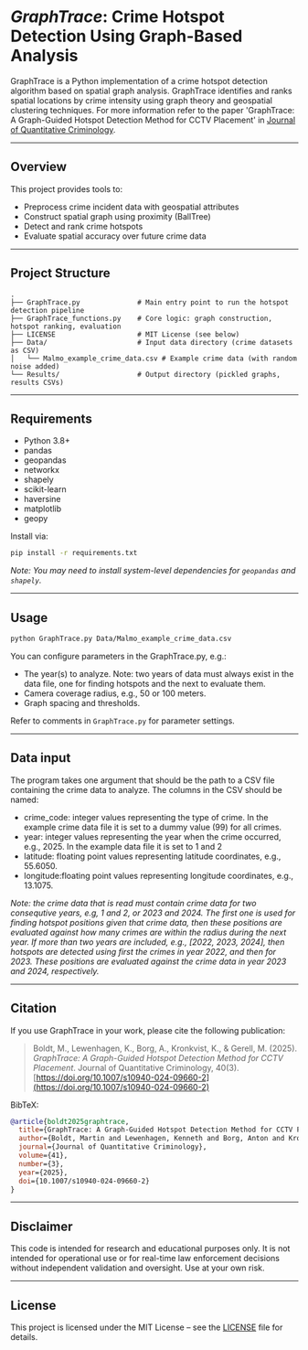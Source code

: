 # *GraphTrace*: Crime Hotspot Detection Using Graph-Based Analysis

GraphTrace is a Python implementation of a crime hotspot detection algorithm based on spatial graph analysis. GraphTrace identifies and ranks spatial locations by crime intensity using graph theory and geospatial clustering techniques. For more information refer to the paper 'GraphTrace: A Graph-Guided Hotspot Detection Method for CCTV Placement' in [Journal of Quantitative Criminology](https://link.springer.com/journal/10940).

---

## Overview

This project provides tools to:
- Preprocess crime incident data with geospatial attributes
- Construct spatial graph using proximity (BallTree)
- Detect and rank crime hotspots
- Evaluate spatial accuracy over future crime data

---

## Project Structure

```
.
├── GraphTrace.py              # Main entry point to run the hotspot detection pipeline
├── GraphTrace_functions.py    # Core logic: graph construction, hotspot ranking, evaluation
├── LICENSE 	               # MIT License (see below)
├── Data/                      # Input data directory (crime datasets as CSV)
│   └── Malmo_example_crime_data.csv # Example crime data (with random noise added)
└── Results/                   # Output directory (pickled graphs, results CSVs)
```

---

## Requirements

- Python 3.8+
- pandas
- geopandas
- networkx
- shapely
- scikit-learn
- haversine
- matplotlib
- geopy

Install via:

```bash
pip install -r requirements.txt
```

*Note: You may need to install system-level dependencies for `geopandas` and `shapely`.*

---

## Usage

```bash
python GraphTrace.py Data/Malmo_example_crime_data.csv
```

You can configure parameters in the GraphTrace.py, e.g.:
- The year(s) to analyze. Note: two years of data must always exist in the data file, one for finding hotspots and the next to evaluate them.
- Camera coverage radius, e.g., 50 or 100 meters.
- Graph spacing and thresholds.

Refer to comments in `GraphTrace.py` for parameter settings.

---

## Data input

The program takes one argument that should be the path to a CSV file containing the crime data to analyze. The columns in the CSV should be named:
- crime_code: integer values representing the type of crime. In the example crime data file it is set to a dummy value (99) for all crimes.
- year: integer values representing the year when the crime occurred, e.g., 2025. In the example data file it is set to 1 and 2
- latitude: floating point values representing latitude coordinates, e.g., 55.6050.
- longitude:floating point values representing longitude coordinates, e.g., 13.1075.

*Note: the crime data that is read must contain crime data for two consequtive years, e.g, 1 and 2, or 2023 and 2024. The first one is used for finding hotspot positions given that crime data, then these positions are evaluated against how many crimes are within the radius during the next year. If more than two years are included, e.g., [2022, 2023, 2024], then hotspots are detected using first the crimes in year 2022, and then for 2023. These positions are evaluated against the crime data in year 2023 and 2024, respectively.* 

---

## Citation

If you use GraphTrace in your work, please cite the following publication:

> Boldt, M., Lewenhagen, K., Borg, A., Kronkvist, K., & Gerell, M. (2025). *GraphTrace: A Graph-Guided Hotspot Detection Method for CCTV Placement*. Journal of Quantitative Criminology, 40(3). [https://doi.org/10.1007/s10940-024-09660-2](https://doi.org/10.1007/s10940-024-09660-2)

BibTeX:
```bibtex
@article{boldt2025graphtrace,
  title={GraphTrace: A Graph-Guided Hotspot Detection Method for CCTV Placement},
  author={Boldt, Martin and Lewenhagen, Kenneth and Borg, Anton and Kronkvist, Karl and Gerell, Manne},
  journal={Journal of Quantitative Criminology},
  volume={41},
  number={3},
  year={2025},
  doi={10.1007/s10940-024-09660-2}
}
```

---

## Disclaimer

This code is intended for research and educational purposes only. It is not intended for operational use or for real-time law enforcement decisions without independent validation and oversight. Use at your own risk.

---

## License

This project is licensed under the MIT License – see the [LICENSE](LICENSE) file for details.

